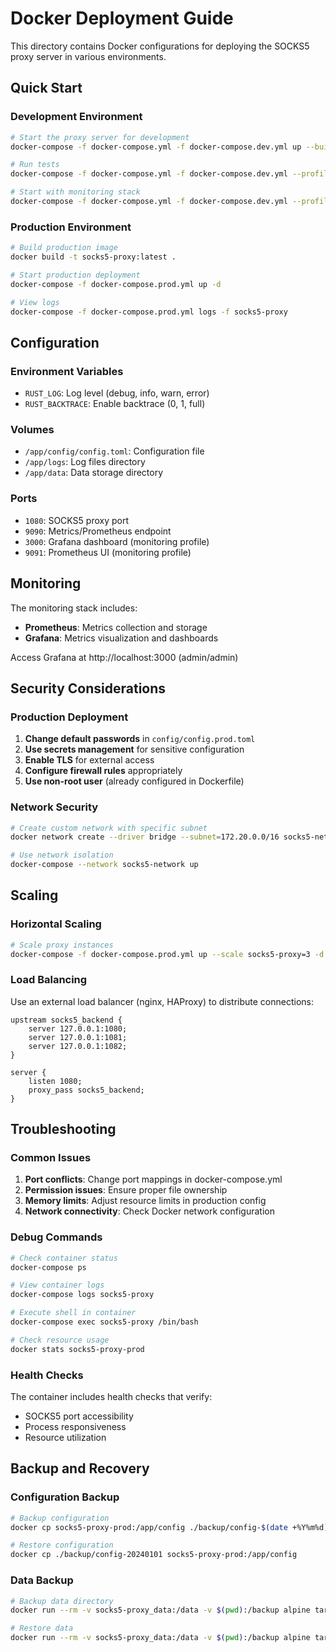 # Docker Deployment Guide

This directory contains Docker configurations for deploying the SOCKS5 proxy server in various environments.

## Quick Start

### Development Environment

```bash
# Start the proxy server for development
docker-compose -f docker-compose.yml -f docker-compose.dev.yml up --build

# Run tests
docker-compose -f docker-compose.yml -f docker-compose.dev.yml --profile testing up test-runner

# Start with monitoring stack
docker-compose -f docker-compose.yml -f docker-compose.dev.yml --profile monitoring up --build
```

### Production Environment

```bash
# Build production image
docker build -t socks5-proxy:latest .

# Start production deployment
docker-compose -f docker-compose.prod.yml up -d

# View logs
docker-compose -f docker-compose.prod.yml logs -f socks5-proxy
```

## Configuration

### Environment Variables

- `RUST_LOG`: Log level (debug, info, warn, error)
- `RUST_BACKTRACE`: Enable backtrace (0, 1, full)

### Volumes

- `/app/config/config.toml`: Configuration file
- `/app/logs`: Log files directory
- `/app/data`: Data storage directory

### Ports

- `1080`: SOCKS5 proxy port
- `9090`: Metrics/Prometheus endpoint
- `3000`: Grafana dashboard (monitoring profile)
- `9091`: Prometheus UI (monitoring profile)

## Monitoring

The monitoring stack includes:

- **Prometheus**: Metrics collection and storage
- **Grafana**: Metrics visualization and dashboards

Access Grafana at http://localhost:3000 (admin/admin)

## Security Considerations

### Production Deployment

1. **Change default passwords** in `config/config.prod.toml`
2. **Use secrets management** for sensitive configuration
3. **Enable TLS** for external access
4. **Configure firewall rules** appropriately
5. **Use non-root user** (already configured in Dockerfile)

### Network Security

```bash
# Create custom network with specific subnet
docker network create --driver bridge --subnet=172.20.0.0/16 socks5-network

# Use network isolation
docker-compose --network socks5-network up
```

## Scaling

### Horizontal Scaling

```bash
# Scale proxy instances
docker-compose -f docker-compose.prod.yml up --scale socks5-proxy=3 -d
```

### Load Balancing

Use an external load balancer (nginx, HAProxy) to distribute connections:

```nginx
upstream socks5_backend {
    server 127.0.0.1:1080;
    server 127.0.0.1:1081;
    server 127.0.0.1:1082;
}

server {
    listen 1080;
    proxy_pass socks5_backend;
}
```

## Troubleshooting

### Common Issues

1. **Port conflicts**: Change port mappings in docker-compose.yml
2. **Permission issues**: Ensure proper file ownership
3. **Memory limits**: Adjust resource limits in production config
4. **Network connectivity**: Check Docker network configuration

### Debug Commands

```bash
# Check container status
docker-compose ps

# View container logs
docker-compose logs socks5-proxy

# Execute shell in container
docker-compose exec socks5-proxy /bin/bash

# Check resource usage
docker stats socks5-proxy-prod
```

### Health Checks

The container includes health checks that verify:
- SOCKS5 port accessibility
- Process responsiveness
- Resource utilization

## Backup and Recovery

### Configuration Backup

```bash
# Backup configuration
docker cp socks5-proxy-prod:/app/config ./backup/config-$(date +%Y%m%d)

# Restore configuration
docker cp ./backup/config-20240101 socks5-proxy-prod:/app/config
```

### Data Backup

```bash
# Backup data directory
docker run --rm -v socks5-proxy_data:/data -v $(pwd):/backup alpine tar czf /backup/data-backup.tar.gz -C /data .

# Restore data
docker run --rm -v socks5-proxy_data:/data -v $(pwd):/backup alpine tar xzf /backup/data-backup.tar.gz -C /data
```